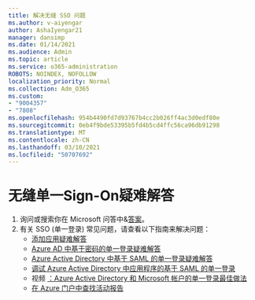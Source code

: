 ```yaml
---
title: 解决无缝 SSO 问题
ms.author: v-aiyengar
author: AshaIyengar21
manager: dansimp
ms.date: 01/14/2021
ms.audience: Admin
ms.topic: article
ms.service: o365-administration
ROBOTS: NOINDEX, NOFOLLOW
localization_priority: Normal
ms.collection: Adm_O365
ms.custom:
- "9004357"
- "7808"
ms.openlocfilehash: 954b4490fd7d93767b4cc2b026ff4ac3d0edf80e
ms.sourcegitcommit: 0eb4f9bde53395b5fd4b5cd4ffc56ca96db91298
ms.translationtype: MT
ms.contentlocale: zh-CN
ms.lasthandoff: 03/10/2021
ms.locfileid: "50707692"
---
```

# <a name="troubleshooting-seamless-single-sign-on-issues"></a>无缝单一Sign-On疑难解答

1. 询问或搜索你在 Microsoft 问答中&[答案](https://docs.microsoft.com/azure/active-directory/reports-monitoring/howto-find-activity-reports#troubleshoot-issues-with-activity-reports)。
1. 有关 SSO (单一登录) 常见问题，请查看以下指南来解决问题：
    - [添加应用疑难解答](https://docs.microsoft.com/azure/active-directory/manage-apps/troubleshoot-adding-apps) 
    - [Azure AD 中基于密码的单一登录疑难解答](https://docs.microsoft.com/azure/active-directory/manage-apps/troubleshoot-password-based-sso) 
    - [Azure Active Directory 中基于 SAML 的单一登录疑难解答](https://docs.microsoft.com/azure/active-directory/manage-apps/troubleshoot-saml-based-sso) 
    - [调试 Azure Active Directory 中应用程序的基于 SAML 的单一登录](https://docs.microsoft.com/azure/active-directory/manage-apps/debug-saml-sso-issues) 
    - 视频 [：Azure Active Directory 和 Microsoft 帐户的单一登录最佳做法](https://azure.microsoft.com/resources/videos/ignite-2018-single-sign-on-best-practices-for-azure-active-directory-and-microsoft-accounts/) 
    - [在 Azure 门户中查找活动报告](https://docs.microsoft.com/azure/active-directory/reports-monitoring/howto-find-activity-reports#troubleshoot-issues-with-activity-reports)